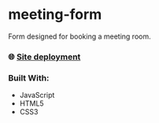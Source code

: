 # meeting-form
Form designed for booking a meeting room.

### 🌐 [Site deployment](marrinka.github.io/meeting-form/)

### Built With:
* JavaScript
* HTML5
* CSS3
